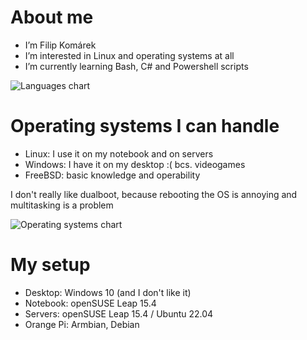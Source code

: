 # About me
- I’m Filip Komárek
- I’m interested in Linux and operating systems at all
- I’m currently learning Bash, C# and Powershell scripts

![Languages chart](https://wakatime.com/share/@filip2cz/3b1a8eb0-17a6-4ea2-8926-8a97644ee6c2.svg)

# Operating systems I can handle
- Linux: I use it on my notebook and on servers
- Windows: I have it on my desktop :( bcs. videogames
- FreeBSD: basic knowledge and operability

I don't really like dualboot, because rebooting the OS is annoying and multitasking is a problem

![Operating systems chart](https://wakatime.com/share/@filip2cz/e557d232-c890-4518-883d-5c5bd14bdb50.png)

# My setup
- Desktop: Windows 10 (and I don't like it)
- Notebook: openSUSE Leap 15.4
- Servers: openSUSE Leap 15.4 / Ubuntu 22.04
- Orange Pi: Armbian, Debian

<!---
filip2cz/filip2cz is a ✨ special ✨ repository because its `README.md` (this file) appears on your GitHub profile.
You can click the Preview link to take a look at your changes.
--->
